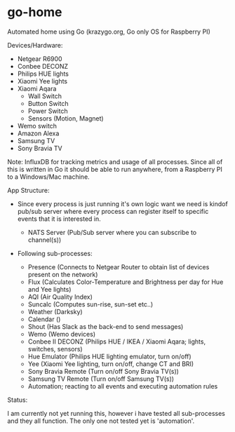 # go-home

Automated home using Go (krazygo.org, Go only OS for Raspberry PI)

Devices/Hardware:

- Netgear R6900
- Conbee DECONZ
- Philips HUE lights
- Xiaomi Yee lights
- Xiaomi Aqara
  - Wall Switch
  - Button Switch
  - Power Switch
  - Sensors (Motion, Magnet)
- Wemo switch
- Amazon Alexa
- Samsung TV
- Sony Bravia TV

Note:
  InfluxDB for tracking metrics and usage of all processes.
  Since all of this is written in Go it should be able to run anywhere, from a Raspberry PI to a Windows/Mac machine.

App Structure:

- Since every process is just running it's own logic want we need is kindof pub/sub server where every process
  can register itself to specific events that it is interested in.
  - NATS Server (Pub/Sub server where you can subscribe to channel(s))

- Following sub-processes:
  - Presence            (Connects to Netgear Router to obtain list of devices present on the network)
  - Flux                (Calculates Color-Temperature and Brightness per day for Hue and Yee lights)
  - AQI                 (Air Quality Index)
  - Suncalc             (Computes sun-rise, sun-set etc..)
  - Weather             (Darksky)
  - Calendar            ()
  - Shout               (Has Slack as the back-end to send messages)
  - Wemo                (Wemo devices)
  - Conbee II DECONZ    (Philips HUE / IKEA / Xiaomi Aqara; lights, switches, sensors)
  - Hue Emulator        (Philips HUE lighting emulator, turn on/off)
  - Yee                 (Xiaomi Yee lighting, turn on/off, change CT and BRI)
  - Sony Bravia Remote  (Turn on/off Sony Bravia TV(s))
  - Samsung TV Remote   (Turn on/off Samsung TV(s))
  - Automation; reacting to all events and executing automation rules

Status:

I am currently not yet running this, however i have tested all sub-processes and they all function. The only one not
tested yet is 'automation'.
